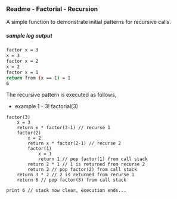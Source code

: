 ### Readme - Factorial - Recursion

A simple function to demonstrate initial patterns for recursive calls.

##### sample log output

```bash
factor x = 3
x = 3
factor x = 2
x = 2
factor x = 1
return from (x == 1) = 1
6
```

The recursive pattern is executed as follows,

* example 1 - 3! factorial(3)

```pseudocode
factor(3)
    x = 3
    return x * factor(3-1) // recurse 1
    factor(2) 
        x = 2
        return x * factor(2-1) // recurse 2
        factor(1)
            x = 1
            return 1 // pop factor(1) from call stack
        return 2 * 1 // 1 is returned from recurse 2 
        return 2 // pop factor(2) from call stack
    return 3 * 2 // 2 is returned from recurse 1
    return 6 // pop factor(3) from call stack

print 6 // stack now clear, execution ends...
```